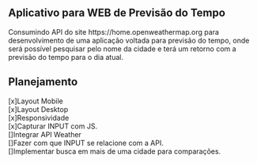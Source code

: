 ## Aplicativo para WEB de Previsão do Tempo
<p>Consumindo API do site https://home.openweathermap.org para desenvolvimento de uma aplicação voltada
para previsão do tempo, onde será possível pesquisar pelo nome da cidade e terá um retorno com a previsão do tempo para o dia atual.</p>

## Planejamento
[x]Layout Mobile<br>
[x]Layout Desktop<br>
[x]Responsividade<br>
[x]Capturar INPUT com JS.<br>
[]Integrar API Weather<br>
[]Fazer com que INPUT se relacione com a API.<br>
[]Implementar busca em mais de uma cidade para comparações.<br>